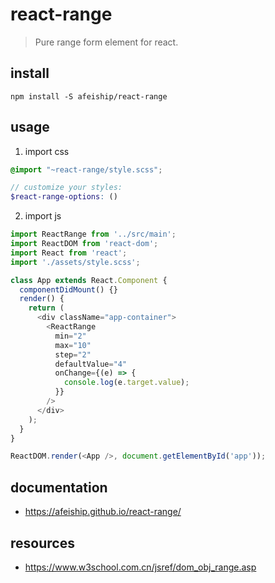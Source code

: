 # react-range
> Pure range form element for react.

## install
```shell
npm install -S afeiship/react-range
```

## usage
1. import css
  ```scss
  @import "~react-range/style.scss";

  // customize your styles:
  $react-range-options: ()
  ```
2. import js
  ```js
  import ReactRange from '../src/main';
  import ReactDOM from 'react-dom';
  import React from 'react';
  import './assets/style.scss';

  class App extends React.Component {
    componentDidMount() {}
    render() {
      return (
        <div className="app-container">
          <ReactRange
            min="2"
            max="10"
            step="2"
            defaultValue="4"
            onChange={(e) => {
              console.log(e.target.value);
            }}
          />
        </div>
      );
    }
  }

  ReactDOM.render(<App />, document.getElementById('app'));
  ```

## documentation
- https://afeiship.github.io/react-range/

## resources
- https://www.w3school.com.cn/jsref/dom_obj_range.asp
